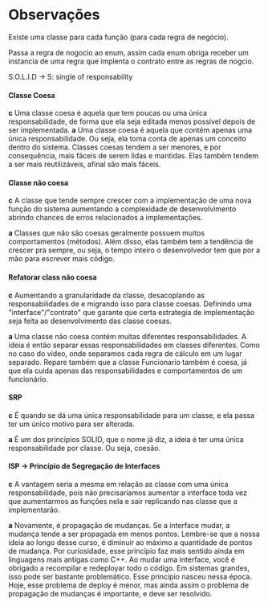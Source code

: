 # Observações

Existe uma classe para cada função (para cada regra de negócio).

Passa a regra de nogocio ao enum, assim cada enum obriga receber um instancia de uma regra que implenta o contrato entre as regras de nogcio.

S.O.L.I.D -> S: single of responsability

#### Classe Coesa

**c**
Uma classe coesa é aquela que tem poucas ou uma única responsabilidade, de forma que ela seja editada menos possível depois de ser implementada.
**a**
Uma classe coesa é aquela que contém apenas uma única responsabilidade. Ou seja, ela toma conta de apenas um conceito dentro do sistema.
Classes coesas tendem a ser menores, e por consequência, mais fáceis de serem lidas e mantidas. Elas também tendem a ser mais reutilizáveis, afinal são mais fáceis.

#### Classe não coesa

**c**
A classe que tende sempre crescer com a implementação de uma nova função do sistema aumentando a complexidade de desenvolvimento abrindo chances de erros relacionados a implementações.

**a**
Classes que não são coesas geralmente possuem muitos comportamentos (métodos). Além disso, elas também tem a tendência de crescer pra sempre, ou seja, o tempo inteiro o desenvolvedor tem que por a mão para escrever mais código.

#### Refatorar class não coesa

**c**
Aumentando a granularidade da classe, desacoplando as responsabilidades de e migrando isso para classe coesas. Definindo uma "interface"/"contrato" que garante que certa estrategia de implementação seja feita ao desenvolvimento das classe coesas.

**a**
Uma classe não coesa contém muitas diferentes responsabilidades. A ideia é então separar essas responsabilidades em classes diferentes. Como no caso do vídeo, onde separamos cada regra de cálculo em um lugar separado. Repare também que a classe Funcionario também é coesa, já que ela cuida apenas das responsabilidades e comportamentos de um funcionário.

#### SRP

**c**
É quando se dá uma única responsabilidade para um classe, e ela passa ter um único motivo para ser alterada.

**a**
É um dos princípios SOLID, que o nome já diz, a ideia é ter uma única responsabilidade por classe. Ou seja, coesão.


#### ISP -> Princípio de Segregação de Interfaces

**c**
A vantagem seria a mesma em relação as classe com uma única responsabilidade, pois não precisaríamos aumentar a interface toda vez que aumentarmos as funções nela e sair replicando nas classe que a implementarão.

**a**
Novamente, é propagação de mudanças. Se a interface mudar, a mudança tende a ser propagada em menos pontos. Lembre-se que a nossa ideia ao longo desse curso, é diminuir ao máximo a quantidade de pontos de mudança.
Por curiosidade, esse princípio faz mais sentido ainda em linguagens mais antigas como C++. Ao mudar uma interface, você é obrigado a recompilar e redeployar todo o código. Em sistemas grandes, isso pode ser bastante problemático. Esse princípio nasceu nessa época. Hoje, esse problema de deploy é menor, mas ainda assim o problema de propagação de mudanças é importante, e deve ser resolvido.